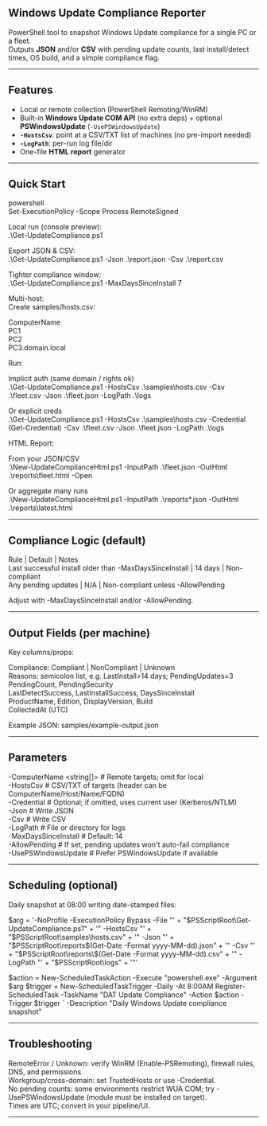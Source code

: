 ## Windows Update Compliance Reporter

PowerShell tool to snapshot Windows Update compliance for a single PC or a fleet.  
Outputs **JSON** and/or **CSV** with pending update counts, last install/detect times, OS build, and a simple compliance flag.

---

## Features

- Local or remote collection (PowerShell Remoting/WinRM)  
- Built-in **Windows Update COM API** (no extra deps) + optional **PSWindowsUpdate** (`-UsePSWindowsUpdate`)  
- **`-HostsCsv`**: point at a CSV/TXT list of machines (no pre-import needed)  
- **`-LogPath`**: per-run log file/dir  
- One-file **HTML report** generator  

---

## Quick Start

powershell  
Set-ExecutionPolicy -Scope Process RemoteSigned  

Local run (console preview):    
.\Get-UpdateCompliance.ps1  

Export JSON & CSV:    
.\Get-UpdateCompliance.ps1 -Json .\report.json -Csv .\report.csv  

Tighter compliance window:    
.\Get-UpdateCompliance.ps1 -MaxDaysSinceInstall 7  

Multi-host:    
Create samples/hosts.csv:  

ComputerName  
PC1  
PC2  
PC3.domain.local  

Run:  

Implicit auth (same domain / rights ok)  
.\Get-UpdateCompliance.ps1 -HostsCsv .\samples\hosts.csv -Csv .\fleet.csv -Json .\fleet.json -LogPath .\logs  

Or explicit creds  
.\Get-UpdateCompliance.ps1 -HostsCsv .\samples\hosts.csv -Credential (Get-Credential) -Csv .\fleet.csv -Json .\fleet.json -LogPath .\logs  

HTML Report:

From your JSON/CSV  
.\New-UpdateComplianceHtml.ps1 -InputPath .\fleet.json -OutHtml .\reports\fleet.html -Open  

Or aggregate many runs  
.\New-UpdateComplianceHtml.ps1 -InputPath .\reports\*.json -OutHtml .\reports\latest.html  

---

## Compliance Logic (default)

Rule | Default | Notes  
Last successful install older than -MaxDaysSinceInstall |	14 days |	Non-compliant  
Any pending updates	| N/A	| Non-compliant unless -AllowPending  

Adjust with -MaxDaysSinceInstall and/or -AllowPending.

--- 

## Output Fields (per machine)

Key columns/props:

Compliance: Compliant | NonCompliant | Unknown  
Reasons: semicolon list, e.g. LastInstall>14 days; PendingUpdates=3  
PendingCount, PendingSecurity  
LastDetectSuccess, LastInstallSuccess, DaysSinceInstall  
ProductName, Edition, DisplayVersion, Build  
CollectedAt (UTC)  

Example JSON: samples/example-output.json

---

## Parameters

-ComputerName <string[]>     # Remote targets; omit for local  
-HostsCsv <path>             # CSV/TXT of targets (header can be ComputerName/Host/Name/FQDN)  
-Credential <pscredential>   # Optional; if omitted, uses current user (Kerberos/NTLM)  
-Json <path>                 # Write JSON  
-Csv <path>                  # Write CSV  
-LogPath <path>              # File or directory for logs  
-MaxDaysSinceInstall <int>   # Default: 14  
-AllowPending                # If set, pending updates won't auto-fail compliance  
-UsePSWindowsUpdate          # Prefer PSWindowsUpdate if available  

---

## Scheduling (optional)

Daily snapshot at 08:00 writing date-stamped files:

$arg = '-NoProfile -ExecutionPolicy Bypass -File "'  + "$PSScriptRoot\Get-UpdateCompliance.ps1" +
       '" -HostsCsv "' + "$PSScriptRoot\samples\hosts.csv" +
       '" -Json "'     + "$PSScriptRoot\reports\$(Get-Date -Format yyyy-MM-dd).json" +
       '" -Csv "'      + "$PSScriptRoot\reports\$(Get-Date -Format yyyy-MM-dd).csv" +
       '" -LogPath "'  + "$PSScriptRoot\logs" + '"'

$action  = New-ScheduledTaskAction -Execute "powershell.exe" -Argument $arg
$trigger = New-ScheduledTaskTrigger -Daily -At 8:00AM
Register-ScheduledTask -TaskName "DAT Update Compliance" -Action $action -Trigger $trigger `
  -Description "Daily Windows Update compliance snapshot"

---

## Troubleshooting

RemoteError / Unknown: verify WinRM (Enable-PSRemoting), firewall rules, DNS, and permissions.  
Workgroup/cross-domain: set TrustedHosts or use -Credential.  
No pending counts: some environments restrict WUA COM; try -UsePSWindowsUpdate (module must be installed on target).  
Times are UTC; convert in your pipeline/UI.  

---



